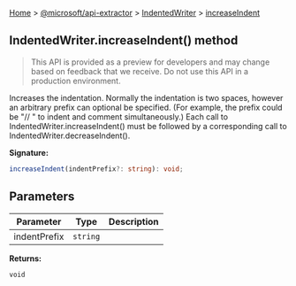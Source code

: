 [Home](./index) &gt; [@microsoft/api-extractor](./api-extractor.md) &gt; [IndentedWriter](./api-extractor.indentedwriter.md) &gt; [increaseIndent](./api-extractor.indentedwriter.increaseindent.md)

## IndentedWriter.increaseIndent() method

> This API is provided as a preview for developers and may change based on feedback that we receive. Do not use this API in a production environment.
> 

Increases the indentation. Normally the indentation is two spaces, however an arbitrary prefix can optional be specified. (For example, the prefix could be "// " to indent and comment simultaneously.) Each call to IndentedWriter.increaseIndent() must be followed by a corresponding call to IndentedWriter.decreaseIndent().

<b>Signature:</b>

```typescript
increaseIndent(indentPrefix?: string): void;
```

## Parameters

|  Parameter | Type | Description |
|  --- | --- | --- |
|  indentPrefix | `string` |  |

<b>Returns:</b>

`void`

